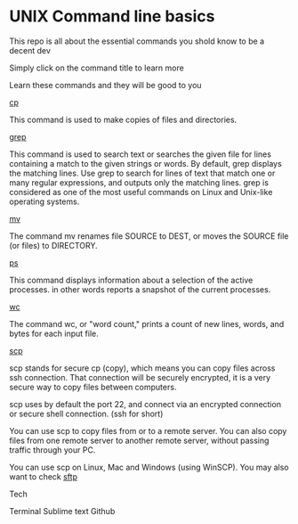 <h1>UNIX Command line basics</h1>

This repo is all about the essential commands you shold know to be a decent dev


Simply click on the command title to learn more


Learn these commands and they will be good to you


<a href='https://github.com/Ruby4Life/Command-line-basics/blob/master/cp.md'>cp</a>

This command is used to make copies of files and directories.


<a href='https://github.com/Ruby4Life/Command-line-basics/blob/master/grep.md'>grep</a>

This command is used to search text or searches the given file for lines containing a match to the given strings or words. By default, grep displays the matching lines. Use grep to search for lines of text that match one or many regular expressions, and outputs only the matching lines. grep is considered as one of the most useful commands on Linux and Unix-like operating systems.


<a href='https://github.com/Ruby4Life/Command-line-basics/blob/master/mv.md'>mv</a>

The command mv renames file SOURCE to DEST, or moves the SOURCE file (or files) to DIRECTORY.


<a href='https://github.com/Ruby4Life/Command-line-basics/blob/master/ps.md'>ps</a>

This command displays information about a selection of the active processes. in other words reports a snapshot of the current processes.


<a href='https://github.com/Ruby4Life/Command-line-basics/blob/master/ws.md'>wc</a>

The command wc, or "word count," prints a count of new lines, words, and bytes for each input file.

<a href='https://github.com/Ruby4Life/Command-line-basics/blob/master/scp.md'>scp</a>

scp stands for secure cp (copy), which means you can copy files across ssh connection. That connection will be securely encrypted, it is a very secure way to copy files between computers.

scp uses by default the port 22, and connect via an encrypted connection or secure shell connection. (ssh for short)

You can use scp to copy files from or to a remote server. You can also copy files from one remote server to another remote server, without passing traffic through your PC.

You can use scp on Linux, Mac and Windows (using WinSCP). You may also want to check <a href=''>sftp</a>


Tech


Terminal
Sublime text
Github
